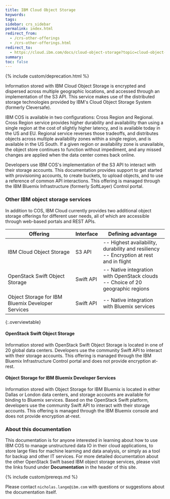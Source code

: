 ```yaml
---
title: IBM Cloud Object Storage
keywords:
tags:
sidebar: crs_sidebar
permalink: index.html
redirect_from:
  - /crs-other-offerings
  - /crs-other-offerings.html
redirect_to:
  - https://cloud.ibm.com/docs/cloud-object-storage?topic=cloud-object-storage-about-cloud-object-storage#iaas
summary:
toc: false
---
```


{% include custom/deprecation.html %}

Information stored with IBM Cloud Object Storage is encrypted and dispersed across multiple geographic locations, and accessed through an implementation of the S3 API. This service makes use of the distributed storage technologies provided by IBM's Cloud Object Storage System (formerly Cleversafe).

IBM COS is available in two configurations: Cross Region and Regional.  Cross Region service provides higher durability and availability than using a single region at the cost of slightly higher latency, and is available today in the US and EU. Regional service reverses those tradeoffs, and distributes objects across multiple availability zones within a single region, and is available in the US South. If a given region or availability zone is unavailable, the object store continues to function without impediment, and any missed changes are applied when the data center comes back online.

Developers use IBM COS's implementation of the S3 API to interact with their storage accounts. This documentation provides support to get started with provisioning accounts, to create buckets, to upload objects, and to use a reference of common API interactions. This offering is managed through the IBM Bluemix Infrastructure (formerly SoftLayer) Control portal.

### Other IBM object storage services

In addition to COS, IBM Cloud currently provides two additional object storage offerings for different user needs, all of which are accessible through web-based portals and REST APIs.

| Offering | Interface | Defining advantage |
|-- |-- |-- |
| IBM Cloud Object Storage | S3 API | -- Highest availability, durability and resiliency<br> -- Encryption at rest and in flight|
| OpenStack Swift Object Storage | Swift API | -- Native integration with OpenStack clouds <br> -- Choice of 20 geographic regions|
| Object Storage for IBM Bluemix Developer Services | Swift API | -- Native integration with Bluemix services |
{:.overviewtable}

#### OpenStack Swift Object Storage

Information stored with OpenStack Swift Object Storage is located in one of 20 global data centers. Developers use the community Swift API to interact with their storage accounts. This offering is managed through the IBM Bluemix Infrastructure Control portal and does not provide encryption at-rest.

#### Object Storage for IBM Bluemix Developer Services

Information stored with Object Storage for IBM Bluemix is located in either Dallas or London data centers, and storage accounts are available for binding to Bluemix services. Based on the OpenStack Swift platform, developers use the community Swift API to interact with their storage accounts. This offering is managed through the IBM Bluemix console and does not provide encryption at-rest.

### About this documentation

This documentation is for anyone interested in learning about how to use IBM COS to manage unstructured data IO in their cloud applications, to store large files for machine learning and data analysis, or simply as a tool for backup and other IT services. For more detailed documentation about the other OpenStack Swift based IBM object storage services, please visit the links found under **Documentation** in the header of this site.

{% include custom/prereqs.md %}

Please contact `nicholas.lange@ibm.com` with questions or suggestions about the documentation itself.
